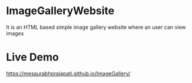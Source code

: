 # ImageGalleryWebsite
It is an HTML based simple image gallery website where an user can view images
# Live Demo
https://mesaurabhprajapati.github.io/ImageGallery/
